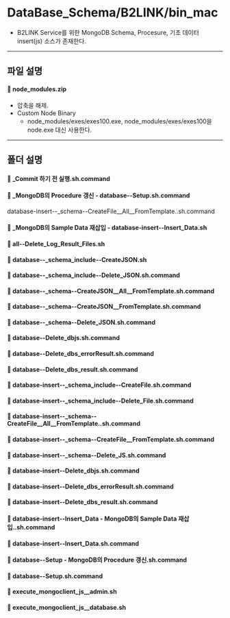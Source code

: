 **DataBase_Schema/B2LINK/bin_mac**
===================

* B2LINK Service를 위한 MongoDB Schema, Procesure, 기초 데이터 insert(js) 소스가 존재한다.

-------------
파일 설명
-------------

#### :file_folder: node_modules.zip
 * 압축을 해제.
 * Custom Node Binary
	* node_modules/exes/exes100.exe, node_modules/exes/exes100을 node.exe 대신 사용한다.

-------------
폴더 설명
-------------

#### :file_folder: _Commit 하기 전 실행.sh.command

#### :file_folder: _MongoDB의 Procedure 갱신 - database--Setup.sh.command
database-insert--_schema--CreateFile__All__FromTemplate..sh.command
#### :file_folder: _MongoDB의 Sample Data 재삽입 - database-insert--Insert_Data.sh


#### :file_folder: all--Delete_Log_Result_Files.sh


#### :file_folder: database--_schema_include--CreateJSON.sh

#### :file_folder: database--_schema_include--Delete_JSON.sh.command

#### :file_folder: database--_schema--CreateJSON__All__FromTemplate.sh.command

#### :file_folder: database--_schema--CreateJSON__FromTemplate.sh.command

#### :file_folder: database--_schema--Delete_JSON.sh.command

#### :file_folder: database--Delete_dbjs.sh.command
#### :file_folder: database--Delete_dbs_errorResult.sh.command
#### :file_folder: database--Delete_dbs_result.sh.command

#### :file_folder: database-insert--_schema_include--CreateFile.sh.command
#### :file_folder: database-insert--_schema_include--Delete_File.sh.command
#### :file_folder: database-insert--_schema--CreateFile__All__FromTemplate..sh.command
#### :file_folder: database-insert--_schema--CreateFile__FromTemplate.sh.command
#### :file_folder: database-insert--_schema--Delete_JS.sh.command

#### :file_folder: database-insert--Delete_dbjs.sh.command
#### :file_folder: database-insert--Delete_dbs_errorResult.sh.command
#### :file_folder: database-insert--Delete_dbs_result.sh.command

#### :file_folder: database-insert--Insert_Data - MongoDB의 Sample Data 재삽입..sh.command
#### :file_folder: database-insert--Insert_Data.sh.command

#### :file_folder: database--Setup - MongoDB의 Procedure 갱신.sh.command
#### :file_folder: database--Setup.sh.command

#### :file_folder: execute_mongoclient_js__admin.sh
#### :file_folder: execute_mongoclient_js__database.sh
